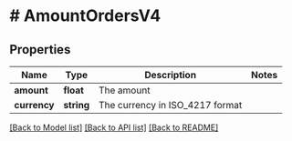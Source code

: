 # # AmountOrdersV4

## Properties

Name | Type | Description | Notes
------------ | ------------- | ------------- | -------------
**amount** | **float** | The amount |
**currency** | **string** | The currency in ISO_4217 format |

[[Back to Model list]](../../README.md#models) [[Back to API list]](../../README.md#endpoints) [[Back to README]](../../README.md)

